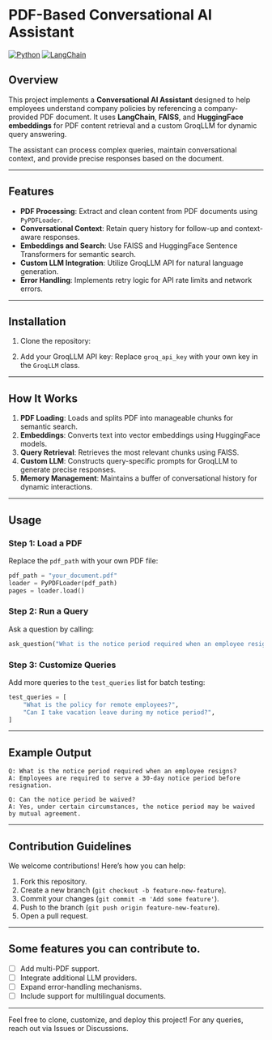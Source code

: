 # PDF-Based Conversational AI Assistant

[![Python](https://img.shields.io/badge/python-3.9%2B-blue.svg)](https://www.python.org/downloads/release/python-390/)
[![LangChain](https://img.shields.io/badge/LangChain-Integration-brightgreen)](https://github.com/langchain-ai/langchain)


## Overview

This project implements a **Conversational AI Assistant** designed to help employees understand company policies by referencing a company-provided PDF document. It uses **LangChain**, **FAISS**, and **HuggingFace embeddings** for PDF content retrieval and a custom GroqLLM for dynamic query answering. 

The assistant can process complex queries, maintain conversational context, and provide precise responses based on the document.

---

## Features

- **PDF Processing**: Extract and clean content from PDF documents using `PyPDFLoader`.
- **Conversational Context**: Retain query history for follow-up and context-aware responses.
- **Embeddings and Search**: Use FAISS and HuggingFace Sentence Transformers for semantic search.
- **Custom LLM Integration**: Utilize GroqLLM API for natural language generation.
- **Error Handling**: Implements retry logic for API rate limits and network errors.

---

## Installation

1. Clone the repository:

2. Add your GroqLLM API key:
   Replace `groq_api_key` with your own key in the `GroqLLM` class.

---

## How It Works

1. **PDF Loading**: Loads and splits PDF into manageable chunks for semantic search.
2. **Embeddings**: Converts text into vector embeddings using HuggingFace models.
3. **Query Retrieval**: Retrieves the most relevant chunks using FAISS.
4. **Custom LLM**: Constructs query-specific prompts for GroqLLM to generate precise responses.
5. **Memory Management**: Maintains a buffer of conversational history for dynamic interactions.

---

## Usage

### Step 1: Load a PDF
Replace the `pdf_path` with your own PDF file:
```python
pdf_path = "your_document.pdf"
loader = PyPDFLoader(pdf_path)
pages = loader.load()
```

### Step 2: Run a Query
Ask a question by calling:
```python
ask_question("What is the notice period required when an employee resigns?")
```

### Step 3: Customize Queries
Add more queries to the `test_queries` list for batch testing:
```python
test_queries = [
    "What is the policy for remote employees?",
    "Can I take vacation leave during my notice period?",
]
```

---

## Example Output
```plaintext
Q: What is the notice period required when an employee resigns?
A: Employees are required to serve a 30-day notice period before resignation.

Q: Can the notice period be waived?
A: Yes, under certain circumstances, the notice period may be waived by mutual agreement.
```

---

## Contribution Guidelines

We welcome contributions! Here’s how you can help:

1. Fork this repository.
2. Create a new branch (`git checkout -b feature-new-feature`).
3. Commit your changes (`git commit -m 'Add some feature'`).
4. Push to the branch (`git push origin feature-new-feature`).
5. Open a pull request.

---

## Some features you can contribute to.

- [ ] Add multi-PDF support.
- [ ] Integrate additional LLM providers.
- [ ] Expand error-handling mechanisms.
- [ ] Include support for multilingual documents.

---





Feel free to clone, customize, and deploy this project! For any queries, reach out via Issues or Discussions.

